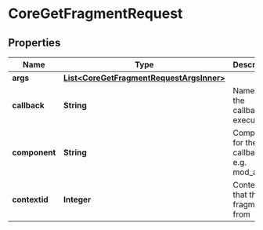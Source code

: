 

# CoreGetFragmentRequest


## Properties

| Name | Type | Description | Notes |
|------------ | ------------- | ------------- | -------------|
|**args** | [**List&lt;CoreGetFragmentRequestArgsInner&gt;**](CoreGetFragmentRequestArgsInner.md) |  |  [optional] |
|**callback** | **String** | Name of the callback to execute |  |
|**component** | **String** | Component for the callback e.g. mod_assign |  |
|**contextid** | **Integer** | Context ID that the fragment is from |  |



